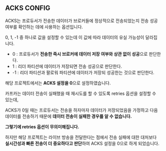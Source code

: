 ## ACKS CONFIG

ACKS는 프로듀서가 전송한 데이터가 브로커들에 정상적으로 전송되었는지 전송 성공 여부를 확인하는 데에 사용하는 옵션입니다.

0, 1, -1 중 하나로 값을 설정할 수 있는데 이 값에 따라 데이터의 유실 가능성이 달라집니다.

+ 0 : 프로듀서가 **전송한 즉시 브로커에 데이터 저장 여부와 상관 없이 성공**으로 판단한다.
+ 1 : 리더 파티션에 데이터가 저장되면 전송 성공으로 판단한다.
+ -1 : 리더 파티션과 팔로워 파티션에 데이터가 저장되 성공한는 것으로 판단한다.

해당 프로젝트에서는 **ACKS 설정을 0**으로 설정하였습니다.

카프카는 데이터 전송이 실패했을 때 재시도를 할 수 있도록 retries 옵션을 설정할 수 있는데, 

ACKS가 0일 때는 프로듀서는 전송을 하자마자 데이터가 저장되었음을 가정하고 다음 데이터를 전송하기 때문에 **데이터 전송이 실패한 경우를 알 수 없습니다.**

**그렇기에 retries 옵션이 무의미해집니다.**

하지만 해당 프로젝트는 라이브 방송을 전달한다는 점에서 전송 실패에 대한 대처보다 **실시간성과 빠른 전송이 더 중요하다고 판단**하여 ACKS 설정을 0으로 하게 되었습니다.